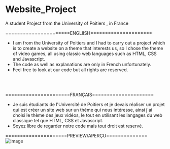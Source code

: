 # Website_Project
A student Project from the University of Poitiers , in France

======================ENGLIISH=====================
* I am from the University of Poitiers and I had to carry out a project which is to create a website on a theme that interests us, so I chose the theme of video games,      all using classic web languages such as HTML, CSS and Javascript.
* The code as well as explanations are only in French unfortunately.
* Feel free to look at our code but all rights are reserved. 


<title> [ ///////  Have fun ;) ///////] </title>

<br></br>



======================FRANÇAIS=====================
* Je suis étudiants de l'Université de Poitiers et je devais réaliser un projet qui est créer un site web sur un thème qui nous intéresse, ainsi j'ai choisi le thème des jeux vidéos, le tout en utilisant les langages du web classique tel que HTML, CSS et Javascript.
* Soyez libre de regarder notre code mais tout droit est reservé. 

<title>  [ /////// Amusez-vous bien ;) ///////] </title>



=====================PREVIEW/APERÇU==============
![image](https://user-images.githubusercontent.com/115185120/211171786-f84108e0-5a5d-4037-9bf3-ca38d3973bff.png)
